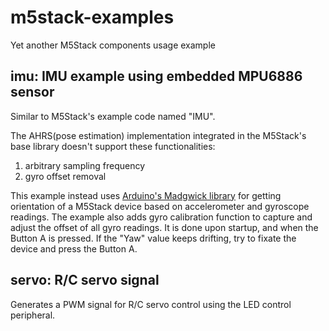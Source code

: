 # m5stack-examples
Yet another M5Stack components usage example

## imu: IMU example using embedded MPU6886 sensor
Similar to M5Stack's example code named "IMU".

The AHRS(pose estimation) implementation integrated in the M5Stack's base library doesn't support these functionalities:
1. arbitrary sampling frequency
2. gyro offset removal

This example instead uses [Arduino's Madgwick library](https://github.com/arduino-libraries/MadgwickAHRS) for getting orientation of a M5Stack device based on accelerometer and gyroscope readings.
The example also adds gyro calibration function to capture and adjust the offset of all gyro readings. It is done upon startup, and when the Button A is pressed.
If the "Yaw" value keeps drifting, try to fixate the device and press the Button A.

## servo: R/C servo signal
Generates a PWM signal for R/C servo control using the LED control peripheral.
